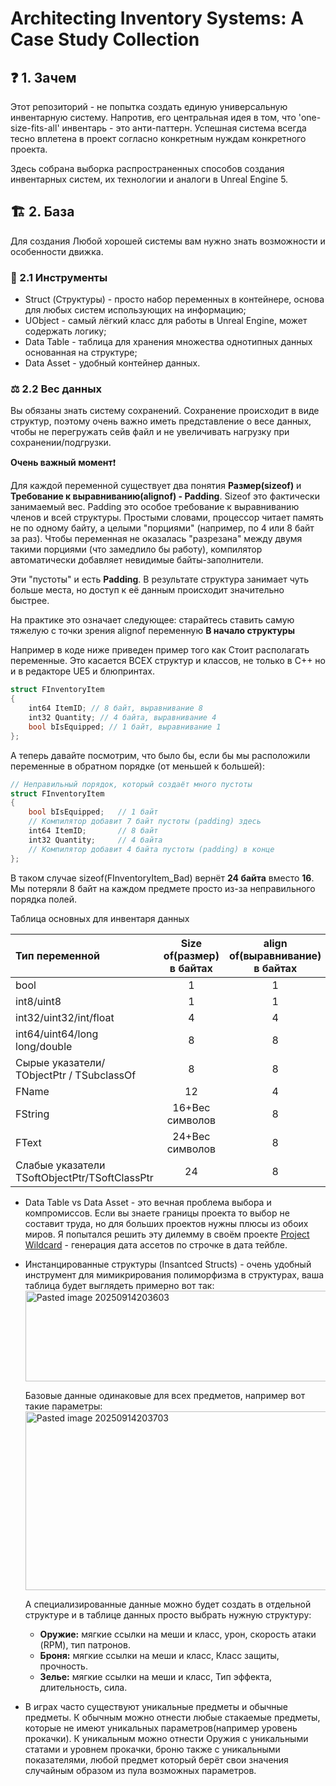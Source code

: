 # Architecting Inventory Systems: A Case Study Collection

## ❓ 1. Зачем 

Этот репозиторий - не попытка создать единую универсальную инвентарную систему. Напротив, его центральная идея в том, что 'one-size-fits-all' инвентарь - это анти-паттерн. Успешная система всегда тесно вплетена в проект согласно конкретным нуждам конкретного проекта.

Здесь собрана выборка распространенных способов создания инвентарных систем, их технологии и аналоги в Unreal Engine 5. 
## 🏗 2. База

Для создания Любой хорошей системы вам нужно знать возможности и особенности движка.

### 🔧 2.1 Инструменты

* Struct (Структуры) - просто набор переменных в контейнере, основа для любых систем использующих на информацию;
* UObject - самый лёгкий класс для работы в Unreal Engine, может содержать логику;
* Data Table - таблица для хранения множества однотипных данных основанная на структуре;
* Data Asset - удобный контейнер данных.

### ⚖️ 2.2 Вес данных 

Вы обязаны знать систему сохранений. Сохранение происходит в виде структур, поэтому очень важно иметь представление о весе данных, чтобы не перегружать сейв файл и не увеличивать нагрузку при сохранении/подгрузки.

**Очень важный момент**❗ 

Для каждой переменной существует два понятия **Размер(sizeof)** и **Требование к выравниванию(alignof) - Padding**. Sizeof это фактически занимаемый вес. Padding это особое требование к выравниванию членов и всей структуры. Простыми словами, процессор читает память не по одному байту, а целыми "порциями" (например, по 4 или 8 байт за раз). Чтобы переменная не оказалась "разрезана" между двумя такими порциями (что замедлило бы работу), компилятор автоматически добавляет невидимые байты-заполнители.

Эти "пустоты" и есть **Padding**. В результате структура занимает чуть больше места, но доступ к её данным происходит значительно быстрее.

На практике это означает следующее: старайтесь ставить самую тяжелую с точки зрения alignof переменную **В начало структуры** 

Например в коде ниже приведен пример того как Стоит располагать переменные. Это касается ВСЕХ структур и классов, не только в С++ но и в редакторе UE5 и блюпринтах.

```cpp
struct FInventoryItem 
{ 
    int64 ItemID; // 8 байт, выравнивание 8 
    int32 Quantity; // 4 байта, выравнивание 4 
    bool bIsEquipped; // 1 байт, выравнивание 1 
};
```

А теперь давайте посмотрим, что было бы, если бы мы расположили переменные в обратном порядке (от меньшей к большей):

```cpp
// Неправильный порядок, который создаёт много пустоты
struct FInventoryItem
{
    bool bIsEquipped;   // 1 байт
    // Компилятор добавит 7 байт пустоты (padding) здесь
    int64 ItemID;       // 8 байт
    int32 Quantity;     // 4 байта
    // Компилятор добавит 4 байта пустоты (padding) в конце
};
```

В таком случае sizeof(FInventoryItem_Bad) вернёт **24 байта** вместо **16**. Мы потеряли 8 байт на каждом предмете просто из-за неправильного порядка полей. 

Таблица основных для инвентаря данных

| Тип переменной                                | Size of(размер) в байтах | align of(выравнивание) в байтах |
| :-------------------------------------------- | :----------------------: | :-----------------------------: |
| bool                                          |            1             |                1                |
| int8/uint8                                    |            1             |                1                |
| int32/uint32/int/float                        |            4             |                4                |
| int64/uint64/long long/double                 |            8             |                8                |
| Сырые указатели/ TObjectPtr / TSubclassOf     |            8             |                8                |
| FName                                         |            12            |                4                |
| FString                                       |     16+Вес символов      |                8                |
| FText                                         |     24+Вес символов      |                8                |
| Слабые указатели TSoftObjectPtr/TSoftClassPtr |            24            |                8                |

* Data Table vs Data Asset - это вечная проблема выбора и компромиссов. Если вы знаете границы проекта то выбор не составит труда, но для больших проектов нужны плюсы из обоих миров. Я попытался решить эту дилемму в своём проекте [Project Wildcard](https://github.com/Erdeni23/Project-Wildcard-UE-5.6-Tool) - генерация дата ассетов по строчке в дата тейбле.
* Инстанцированные структуры (Insantced Structs) - очень удобный инструмент для мимикрирования полиморфизма в структурах, ваша таблица будет выглядеть примерно вот так: 
	 <img width="910" height="145" alt="Pasted image 20250914203603" src="https://github.com/user-attachments/assets/7b18f67b-20ca-44b6-bdbc-3786dc6acef4" />

	
	Базовые данные одинаковые для всех предметов, например вот такие параметры:
	<img width="1030" height="286" alt="Pasted image 20250914203703" src="https://github.com/user-attachments/assets/ab3032d3-6c20-4ee2-9c97-1ba3c09862a1" />

	
	А специализированные данные можно будет создать в отдельной структуре и в таблице данных просто выбрать нужную структуру:
	- **Оружие:** мягкие ссылки на меши и класс, урон, скорость атаки (RPM), тип патронов.
	- **Броня:** мягкие ссылки на меши и класс, Класс защиты, прочность.
	- **Зелье:** мягкие ссылки на меши и класс, Тип эффекта, длительность, сила.
* В играх часто существуют уникальные предметы и обычные предметы. К обычным можно отнести любые стакаемые предметы, которые не имеют уникальных параметров(например уровень прокачки). К уникальным можно отнести Оружия с уникальными статами и уровнем прокачки, броню также с уникальными показателями, любой предмет который берёт свои значения случайным образом из пула возможных параметров.

